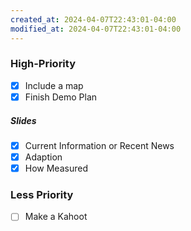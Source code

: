 ```yaml
---
created_at: 2024-04-07T22:43:01-04:00
modified_at: 2024-04-07T22:43:01-04:00
---
```

### High-Priority
- [x] Include a map
- [x] Finish Demo Plan
##### Slides
- [x] Current Information or Recent News
- [x] Adaption
- [x] How Measured
### Less Priority
- [ ] Make a Kahoot